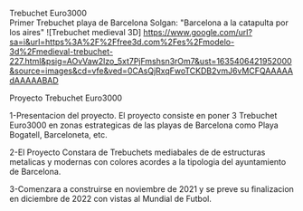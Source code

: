 Trebuchet Euro3000  
Primer Trebuchet playa de Barcelona
Solgan: "Barcelona a la catapulta por los aires"
![Trebuchet medieval 3D]
https://www.google.com/url?sa=i&url=https%3A%2F%2Ffree3d.com%2Fes%2Fmodelo-3d%2Fmedieval-trebuchet-227.html&psig=AOvVaw2lzo_5xt7PjFmshsn3rOm7&ust=1635406421952000&source=images&cd=vfe&ved=0CAsQjRxqFwoTCKDB2vmJ6vMCFQAAAAAdAAAAABAD

Proyecto Trebuchet Euro3000

1-Presentacion del proyecto.
El proyecto consiste en poner 3 Trebuchet Euro3000 en zonas estrategicas de las playas de Barcelona como Playa Bogatell, Barceloneta, etc.

2-El Proyecto Constara de Trebuchets mediabales de de estructuras metalicas y modernas con colores acordes a la tipologia del ayuntamiento de Barcelona.

3-Comenzara a construirse en noviembre de 2021 y se preve su finalizacion en diciembre de 2022 con vistas al Mundial de Futbol.

